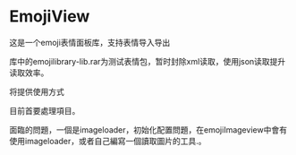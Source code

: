 # EmojiView

这是一个emoji表情面板库，支持表情导入导出

库中的emojilibrary-lib.rar为测试表情包，暂时封除xml读取，使用json读取提升读取效率。

将提供使用方式

目前首要處理項目。

面臨的問題，一個是imageloader，初始化配置問題，在emojiImageview中會有使用imageloader，或者自己編寫一個讀取圖片的工具.。
